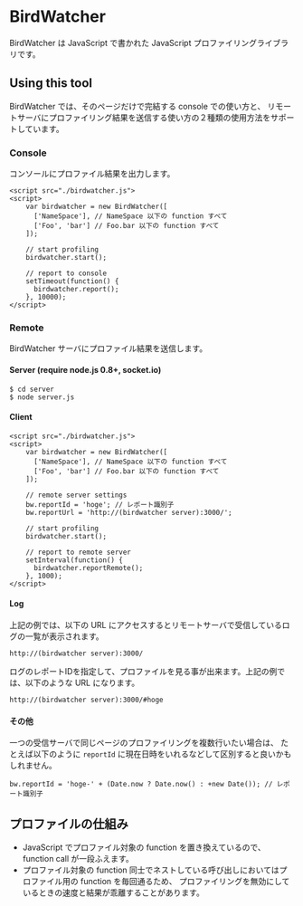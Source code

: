 BirdWatcher
=========
BirdWatcher は JavaScript で書かれた JavaScript プロファイリングライブラリです。

Using this tool
---------------

BirdWatcher では、そのページだけで完結する console での使い方と、
リモートサーバにプロファイリング結果を送信する使い方の２種類の使用方法をサポートしています。

### Console

コンソールにプロファイル結果を出力します。

    <script src="./birdwatcher.js">
    <script>
        var birdwatcher = new BirdWatcher([
          ['NameSpace'], // NameSpace 以下の function すべて
          ['Foo', 'bar'] // Foo.bar 以下の function すべて
        ]);

        // start profiling
        birdwatcher.start();

        // report to console
        setTimeout(function() {
          birdwatcher.report();
        }, 10000);
    </script>

### Remote

BirdWatcher サーバにプロファイル結果を送信します。

#### Server (require node.js 0.8+, socket.io)

    $ cd server
    $ node server.js

#### Client

    <script src="./birdwatcher.js">
    <script>
        var birdwatcher = new BirdWatcher([
          ['NameSpace'], // NameSpace 以下の function すべて
          ['Foo', 'bar'] // Foo.bar 以下の function すべて
        ]);

        // remote server settings
        bw.reportId = 'hoge'; // レポート識別子
        bw.reportUrl = 'http://(birdwatcher server):3000/';

        // start profiling
        birdwatcher.start();

        // report to remote server
        setInterval(function() {
          birdwatcher.reportRemote();
        }, 1000);
    </script>

#### Log

上記の例では、以下の URL にアクセスするとリモートサーバで受信しているログの一覧が表示されます。

    http://(birdwatcher server):3000/

ログのレポートIDを指定して、プロファイルを見る事が出来ます。上記の例では、以下のような URL になります。

    http://(birdwatcher server):3000/#hoge

#### その他

一つの受信サーバで同じページのプロファイリングを複数行いたい場合は、
たとえば以下のように <code>reportId</code> に現在日時をいれるなどして区別すると良いかもしれません。

    bw.reportId = 'hoge-' + (Date.now ? Date.now() : +new Date()); // レポート識別子


プロファイルの仕組み
------

 - JavaScript でプロファイル対象の function を置き換えているので、function call が一段ふえます。
 - プロファイル対象の function 同士でネストしている呼び出しにおいてはプロファイル用の function を毎回通るため、
    プロファイリングを無効にしているときの速度と結果が乖離することがあります。

